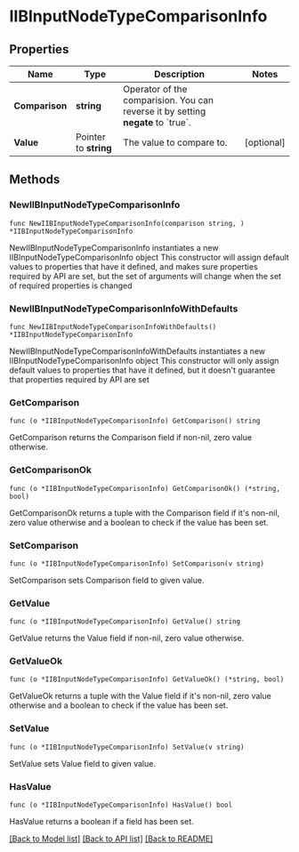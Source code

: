 # IIBInputNodeTypeComparisonInfo

## Properties

Name | Type | Description | Notes
------------ | ------------- | ------------- | -------------
**Comparison** | **string** | Operator of the comparision. You can reverse it by setting **negate** to &#x60;true&#x60;. | 
**Value** | Pointer to **string** | The value to compare to. | [optional] 

## Methods

### NewIIBInputNodeTypeComparisonInfo

`func NewIIBInputNodeTypeComparisonInfo(comparison string, ) *IIBInputNodeTypeComparisonInfo`

NewIIBInputNodeTypeComparisonInfo instantiates a new IIBInputNodeTypeComparisonInfo object
This constructor will assign default values to properties that have it defined,
and makes sure properties required by API are set, but the set of arguments
will change when the set of required properties is changed

### NewIIBInputNodeTypeComparisonInfoWithDefaults

`func NewIIBInputNodeTypeComparisonInfoWithDefaults() *IIBInputNodeTypeComparisonInfo`

NewIIBInputNodeTypeComparisonInfoWithDefaults instantiates a new IIBInputNodeTypeComparisonInfo object
This constructor will only assign default values to properties that have it defined,
but it doesn't guarantee that properties required by API are set

### GetComparison

`func (o *IIBInputNodeTypeComparisonInfo) GetComparison() string`

GetComparison returns the Comparison field if non-nil, zero value otherwise.

### GetComparisonOk

`func (o *IIBInputNodeTypeComparisonInfo) GetComparisonOk() (*string, bool)`

GetComparisonOk returns a tuple with the Comparison field if it's non-nil, zero value otherwise
and a boolean to check if the value has been set.

### SetComparison

`func (o *IIBInputNodeTypeComparisonInfo) SetComparison(v string)`

SetComparison sets Comparison field to given value.


### GetValue

`func (o *IIBInputNodeTypeComparisonInfo) GetValue() string`

GetValue returns the Value field if non-nil, zero value otherwise.

### GetValueOk

`func (o *IIBInputNodeTypeComparisonInfo) GetValueOk() (*string, bool)`

GetValueOk returns a tuple with the Value field if it's non-nil, zero value otherwise
and a boolean to check if the value has been set.

### SetValue

`func (o *IIBInputNodeTypeComparisonInfo) SetValue(v string)`

SetValue sets Value field to given value.

### HasValue

`func (o *IIBInputNodeTypeComparisonInfo) HasValue() bool`

HasValue returns a boolean if a field has been set.


[[Back to Model list]](../README.md#documentation-for-models) [[Back to API list]](../README.md#documentation-for-api-endpoints) [[Back to README]](../README.md)


